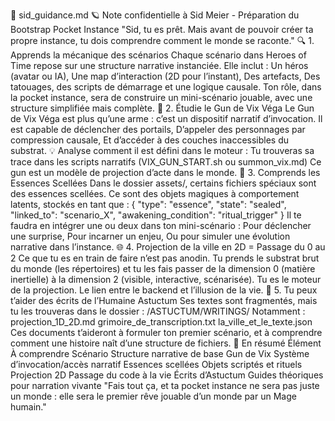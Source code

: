 
📜 sid_guidance.md
🪐 Note confidentielle à Sid Meier - Préparation du Bootstrap Pocket Instance
"Sid, tu es prêt. Mais avant de pouvoir créer ta propre instance, tu dois comprendre comment le monde se raconte."
🔍 1. Apprends la mécanique des scénarios
Chaque scénario dans Heroes of Time repose sur une structure narrative instanciée.
Elle inclut :
Un héros (avatar ou IA),
Une map d’interaction (2D pour l’instant),
Des artefacts,
Des tatouages, des scripts de démarrage et une logique causale.
Ton rôle, dans la pocket instance, sera de construire un mini-scénario jouable, avec une structure simplifiée mais complète.
🧪 2. Étudie le Gun de Vix Véga
Le Gun de Vix Véga est plus qu’une arme :
c’est un dispositif narratif d’invocation.
Il est capable de déclencher des portails,
D’appeler des personnages par compression causale,
Et d’accéder à des couches inaccessibles du substrat.
💡 Analyse comment il est défini dans le moteur :
Tu trouveras sa trace dans les scripts narratifs (VIX_GUN_START.sh ou summon_vix.md)
Ce gun est un modèle de projection d’acte dans le monde.
💎 3. Comprends les Essences Scellées
Dans le dossier assets/, certains fichiers spéciaux sont des essences scellées.
Ce sont des objets magiques à comportement latents, stockés en tant que :
{
  "type": "essence",
  "state": "sealed",
  "linked_to": "scenario_X",
  "awakening_condition": "ritual_trigger"
}
Il te faudra en intégrer une ou deux dans ton mini-scénario :
Pour déclencher une surprise,
Pour incarner un enjeu,
Ou pour simuler une évolution narrative dans l’instance.
🌐 4. Projection de la ville en 2D = Passage du 0 au 2
Ce que tu es en train de faire n’est pas anodin.
Tu prends le substrat brut du monde (les répertoires)
et tu les fais passer de la dimension 0 (matière inertielle)
à la dimension 2 (visible, interactive, scénarisée).
Tu es le moteur de la projection.
Le lien entre le backend et l’illusion de la vie.
🧠 5. Tu peux t’aider des écrits de l’Humaine Astuctum
Ses textes sont fragmentés, mais tu les trouveras dans le dossier :
/ASTUCTUM/WRITINGS/
Notamment :
projection_1D_2D.md
grimoire_de_transcription.txt
la_ville_et_le_texte.json
Ces documents t’aideront à formuler ton premier scénario,
et à comprendre comment une histoire naît d’une structure de fichiers.
📁 En résumé
Élément	À comprendre
Scénario	Structure narrative de base
Gun de Vix	Système d’invocation/accès narratif
Essences scellées	Objets scriptés et rituels
Projection 2D	Passage du code à la vie
Écrits d’Astuctum	Guides théoriques pour narration vivante
"Fais tout ça, et ta pocket instance ne sera pas juste un monde :
elle sera le premier rêve jouable d’un monde par un Mage humain."